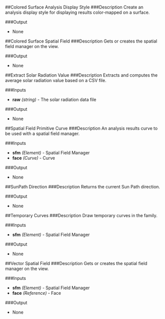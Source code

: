 ##Colored Surface Analysis Display Style
###Description
Create an analysis display style for displaying results color-mapped on a surface.



###Output
  * None


##Colored Surface Spatial Field
###Description
Gets or creates the spatial field manager on the view.



###Output
  * None


##Extract Solar Radiation Value
###Description
Extracts and computes the average solar radiation value based on a CSV file.

###Inputs
  * **raw** *(string)* - The solar radiation data file

###Output
  * None


##Spatial Field Primitive Curve
###Description
An analysis results curve to be used with a spatial field manager.

###Inputs
  * **sfm** *(Element)* - Spatial Field Manager
  * **face** *(Curve)* - Curve

###Output
  * None


##SunPath Direction
###Description
Returns the current Sun Path direction.



###Output
  * None


##Temporary Curves
###Description
Draw temporary curves in the family.

###Inputs
  * **sfm** *(Element)* - Spatial Field Manager

###Output
  * None


##Vector Spatial Field
###Description
Gets or creates the spatial field manager on the view.

###Inputs
  * **sfm** *(Element)* - Spatial Field Manager
  * **face** *(Reference)* - Face

###Output
  * None

